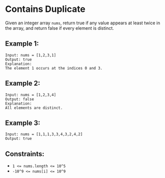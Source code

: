 # Contains Duplicate

Given an integer array `nums`, return true if any value appears at least twice in the array, and return false if every
element is distinct.

## Example 1:

```
Input: nums = [1,2,3,1]
Output: true
Explanation:
The element 1 occurs at the indices 0 and 3.
```

## Example 2:

```
Input: nums = [1,2,3,4]
Output: false
Explanation:
All elements are distinct.
```

## Example 3:

```
Input: nums = [1,1,1,3,3,4,3,2,4,2]
Output: true
```

## Constraints:

* `1 <= nums.length <= 10^5`
* `-10^9 <= nums[i] <= 10^9`
